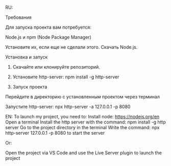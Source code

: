 RU:

Требования

Для запуска проекта вам потребуется:

Node.js и npm (Node Package Manager)

Установите их, если еще не сделали этого. Скачать Node.js.

Установка и запуск

1. Скачайте или клонируйте репозиторий.

2. Установите http-server: npm install -g http-server
   
3. Запуск проекта
   
Перейдите в директорию с установленным проектом через терминал

Запустите http-server: npx http-server -a 127.0.0.1 -p 8080


EN:
To launch my project, you need to:
Install node: https://nodejs.org/en
Open a terminal
Install the http server with the command: npm install -g http server 
Go to the project directory in the terminal
Write the command: npx http-server 127.0.0.1 -p 8080 to start the server

Or:

Open the project via VS Code and use the Live Server plugin to launch the project
